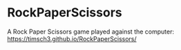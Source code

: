 # RockPaperScissors
A Rock Paper Scissors game played against the computer: https://timsch3.github.io/RockPaperScissors/
